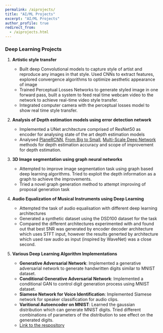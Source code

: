```yaml
---
permalink: /aiprojects/
title: "AI/ML Projects"
excerpt: "AI/ML Projects"
author_profile: true
redirect_from:
  - /aiprojects.html
---
```


### Deep Learning Projects

1. **Artistic style transfer**
    - Built deep Convolutional models to capture style of artist and reproduce any images in that style. Used CNNs to extract features, explored convergence algorithms to optimize aesthetic appearance of image
    - Trained Perceptual Losses Networks to generate styled image in one forward pass, built a system to feed real time webcam video to the network to achieve real-time video style transfer.
    - Integrated computer camera with the perceptual losses model to show real time style transfer.

2. **Analysis of Depth estimation models using error detection network**
	- Implemented a UNet architecture comprised of ResNet50 as encoder for analysing state of the art depth estimation models
	- Analysed [PlaneRCNN](https://arxiv.org/abs/1812.04072), [From Big to Small](https://arxiv.org/abs/1907.10326), [Multi-Scale Deep Network](https://arxiv.org/abs/1406.2283) methods for depth estimation accuracy and scope of improvement for depth estimation.

3. **3D Image segmentation using graph neural networks**
	- Attempted to improve image segmentation task using graph based deep learning algorithms. Tried to exploit the depth information as a graph to achieve the improvements. 
    - Tried a novel graph generation method to attempt improving of proposal generation task  

4. **Audio Equalization of Musical Instruments using Deep Learning**
    - Attempted the task of audio equalisation with different deep learning architectures
    - Generated a synthetic dataset using the DSD100 dataset for the task
    - Compared the different architectures experimented with and found out that best SNR was generated by encoder decoder architecture which uses STFT input, however the results generted by architecture which used raw audio as input (inspired by WaveNet) was a close second.

5. **Various Deep Learning Algorithm Implementations**
	- **Generative Adversarial Network**: Implemented a generative adversarial network to generate handwritten digits similar to MNIST dataset.
	- **Conditional Generative Adversarial Network**: Implemented a conditional GAN to control digit generation process using MNIST dataset.
	- **Siamese Network for Voice Identification**: Implemented Siamese network for speaker classification for audio clips.
	- **Varitional Autoencoder on MNIST**: Learned the gaussian distribution which can generate MNIST digits. Tried different combinations of parameters of the distribution to see effect on the generated digits.
	- [Link to the respository](https://github.com/1byxero/Deep-Learning-Implementations)